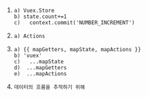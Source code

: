 1. ```
   a) Vuex.Store
   b) state.count+=1
   c)	context.commit('NUMBER_INCREMENT')
   ```

2. ```
   a) Actions
   ```

3. ```
   a) {{ mapGetters, mapState, mapActions }}
   b) 'vuex'
   c)	...mapState
   d)  ...mapGetters
   e)  ...mapActions
   ```

4. ```
   데이터의 흐름을 추적하기 위해
   ```

   